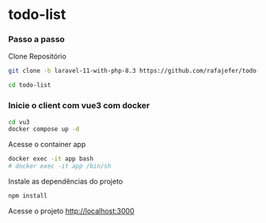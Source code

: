 # todo-list



### Passo a passo
Clone Repositório
```sh
git clone -b laravel-11-with-php-8.3 https://github.com/rafajefer/todo-list.git todo-list
```
```sh
cd todo-list
```

### Inicie o client com vue3 com docker
```sh
cd vu3
docker compose up -d
```

Acesse o container app
```sh
docker exec -it app bash
# docker exec -it app /bin/sh
```


Instale as dependências do projeto
```sh
npm install
```
Acesse o projeto
[http://localhost:3000](http://localhost:3000)
